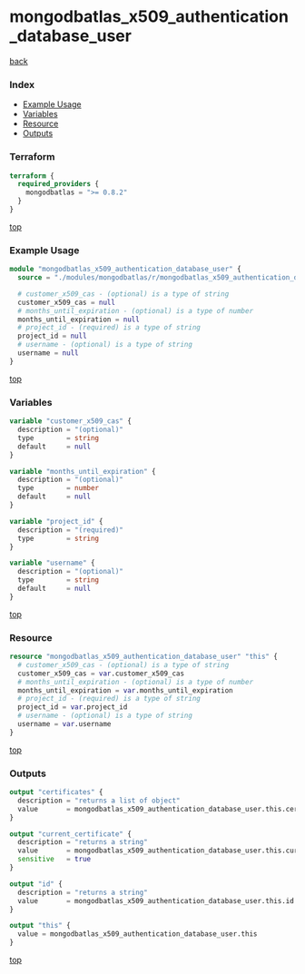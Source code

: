 # mongodbatlas_x509_authentication_database_user

[back](../mongodbatlas.md)

### Index

- [Example Usage](#example-usage)
- [Variables](#variables)
- [Resource](#resource)
- [Outputs](#outputs)

### Terraform

```terraform
terraform {
  required_providers {
    mongodbatlas = ">= 0.8.2"
  }
}
```

[top](#index)

### Example Usage

```terraform
module "mongodbatlas_x509_authentication_database_user" {
  source = "./modules/mongodbatlas/r/mongodbatlas_x509_authentication_database_user"

  # customer_x509_cas - (optional) is a type of string
  customer_x509_cas = null
  # months_until_expiration - (optional) is a type of number
  months_until_expiration = null
  # project_id - (required) is a type of string
  project_id = null
  # username - (optional) is a type of string
  username = null
}
```

[top](#index)

### Variables

```terraform
variable "customer_x509_cas" {
  description = "(optional)"
  type        = string
  default     = null
}

variable "months_until_expiration" {
  description = "(optional)"
  type        = number
  default     = null
}

variable "project_id" {
  description = "(required)"
  type        = string
}

variable "username" {
  description = "(optional)"
  type        = string
  default     = null
}
```

[top](#index)

### Resource

```terraform
resource "mongodbatlas_x509_authentication_database_user" "this" {
  # customer_x509_cas - (optional) is a type of string
  customer_x509_cas = var.customer_x509_cas
  # months_until_expiration - (optional) is a type of number
  months_until_expiration = var.months_until_expiration
  # project_id - (required) is a type of string
  project_id = var.project_id
  # username - (optional) is a type of string
  username = var.username
}
```

[top](#index)

### Outputs

```terraform
output "certificates" {
  description = "returns a list of object"
  value       = mongodbatlas_x509_authentication_database_user.this.certificates
}

output "current_certificate" {
  description = "returns a string"
  value       = mongodbatlas_x509_authentication_database_user.this.current_certificate
  sensitive   = true
}

output "id" {
  description = "returns a string"
  value       = mongodbatlas_x509_authentication_database_user.this.id
}

output "this" {
  value = mongodbatlas_x509_authentication_database_user.this
}
```

[top](#index)
